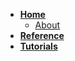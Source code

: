 - [**Home**](/#adalbero-kb)
  - [About](about.md)
- [**Reference**](/reference/)
- [**Tutorials**](/tutorials/)